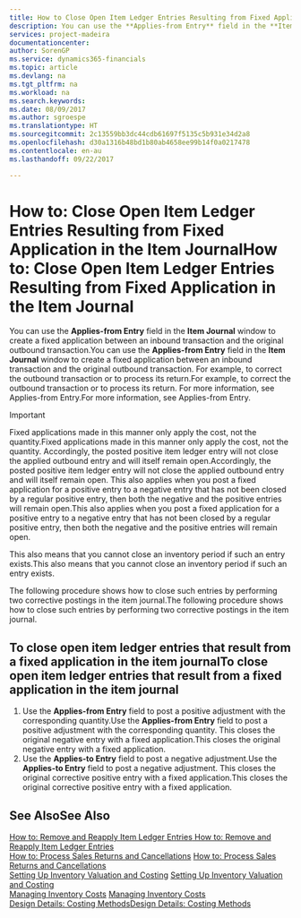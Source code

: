 ```yaml
---
title: How to Close Open Item Ledger Entries Resulting from Fixed Application in the Item Journal | Microsoft Docs
description: You can use the **Applies-from Entry** field in the **Item Journal** window to create a fixed application between an inbound transaction and the original outbound transaction. For example, to correct the outbound transaction or to process its return.
services: project-madeira
documentationcenter: 
author: SorenGP
ms.service: dynamics365-financials
ms.topic: article
ms.devlang: na
ms.tgt_pltfrm: na
ms.workload: na
ms.search.keywords: 
ms.date: 08/09/2017
ms.author: sgroespe
ms.translationtype: HT
ms.sourcegitcommit: 2c13559bb3dc44cdb61697f5135c5b931e34d2a8
ms.openlocfilehash: d30a1316b48bd1b80ab4658ee99b14f0a0217478
ms.contentlocale: en-au
ms.lasthandoff: 09/22/2017

---
```

# <a name="how-to-close-open-item-ledger-entries-resulting-from-fixed-application-in-the-item-journal"></a><span data-ttu-id="a9325-104">How to: Close Open Item Ledger Entries Resulting from Fixed Application in the Item Journal</span><span class="sxs-lookup"><span data-stu-id="a9325-104">How to: Close Open Item Ledger Entries Resulting from Fixed Application in the Item Journal</span></span>
<span data-ttu-id="a9325-105">You can use the **Applies-from Entry** field in the **Item Journal** window to create a fixed application between an inbound transaction and the original outbound transaction.</span><span class="sxs-lookup"><span data-stu-id="a9325-105">You can use the **Applies-from Entry** field in the **Item Journal** window to create a fixed application between an inbound transaction and the original outbound transaction.</span></span> <span data-ttu-id="a9325-106">For example, to correct the outbound transaction or to process its return.</span><span class="sxs-lookup"><span data-stu-id="a9325-106">For example, to correct the outbound transaction or to process its return.</span></span> <span data-ttu-id="a9325-107">For more information, see Applies-from Entry.</span><span class="sxs-lookup"><span data-stu-id="a9325-107">For more information, see Applies-from Entry.</span></span>  

> [!IMPORTANT]  
>  <span data-ttu-id="a9325-108">Fixed applications made in this manner only apply the cost, not the quantity.</span><span class="sxs-lookup"><span data-stu-id="a9325-108">Fixed applications made in this manner only apply the cost, not the quantity.</span></span> <span data-ttu-id="a9325-109">Accordingly, the posted positive item ledger entry will not close the applied outbound entry and will itself remain open.</span><span class="sxs-lookup"><span data-stu-id="a9325-109">Accordingly, the posted positive item ledger entry will not close the applied outbound entry and will itself remain open.</span></span> <span data-ttu-id="a9325-110">This also applies when you post a fixed application for a positive entry to a negative entry that has not been closed by a regular positive entry, then both the negative and the positive entries will remain open.</span><span class="sxs-lookup"><span data-stu-id="a9325-110">This also applies when you post a fixed application for a positive entry to a negative entry that has not been closed by a regular positive entry, then both the negative and the positive entries will remain open.</span></span>  
>   
>  <span data-ttu-id="a9325-111">This also means that you cannot close an inventory period if such an entry exists.</span><span class="sxs-lookup"><span data-stu-id="a9325-111">This also means that you cannot close an inventory period if such an entry exists.</span></span>  

<span data-ttu-id="a9325-112">The following procedure shows how to close such entries by performing two corrective postings in the item journal.</span><span class="sxs-lookup"><span data-stu-id="a9325-112">The following procedure shows how to close such entries by performing two corrective postings in the item journal.</span></span>  

## <a name="to-close-open-item-ledger-entries-that-result-from-a-fixed-application-in-the-item-journal"></a><span data-ttu-id="a9325-113">To close open item ledger entries that result from a fixed application in the item journal</span><span class="sxs-lookup"><span data-stu-id="a9325-113">To close open item ledger entries that result from a fixed application in the item journal</span></span>  

1.  <span data-ttu-id="a9325-114">Use the **Applies-from Entry** field to post a positive adjustment with the corresponding quantity.</span><span class="sxs-lookup"><span data-stu-id="a9325-114">Use the **Applies-from Entry** field to post a positive adjustment with the corresponding quantity.</span></span> <span data-ttu-id="a9325-115">This closes the original negative entry with a fixed application.</span><span class="sxs-lookup"><span data-stu-id="a9325-115">This closes the original negative entry with a fixed application.</span></span>  
2.  <span data-ttu-id="a9325-116">Use the **Applies-to Entry** field to post a negative adjustment.</span><span class="sxs-lookup"><span data-stu-id="a9325-116">Use the **Applies-to Entry** field to post a negative adjustment.</span></span> <span data-ttu-id="a9325-117">This closes the original corrective positive entry with a fixed application.</span><span class="sxs-lookup"><span data-stu-id="a9325-117">This closes the original corrective positive entry with a fixed application.</span></span>  

## <a name="see-also"></a><span data-ttu-id="a9325-118">See Also</span><span class="sxs-lookup"><span data-stu-id="a9325-118">See Also</span></span>  
[<span data-ttu-id="a9325-119"> How to: Remove and Reapply Item Ledger Entries</span><span class="sxs-lookup"><span data-stu-id="a9325-119"> How to: Remove and Reapply Item Ledger Entries</span></span>](finance-how-to-remove-and-reapply-item-entries.md)  
 <span data-ttu-id="a9325-120">[How to: Process Sales Returns and Cancellations](sales-how-process-sales-returns-cancellations.md) </span><span class="sxs-lookup"><span data-stu-id="a9325-120">[How to: Process Sales Returns and Cancellations](sales-how-process-sales-returns-cancellations.md) </span></span>  
 <span data-ttu-id="a9325-121">[Setting Up Inventory Valuation and Costing](finance-set-up-inventory-valuation-and-costing.md) </span><span class="sxs-lookup"><span data-stu-id="a9325-121">[Setting Up Inventory Valuation and Costing](finance-set-up-inventory-valuation-and-costing.md) </span></span>  
 <span data-ttu-id="a9325-122">[Managing Inventory Costs](finance-manage-inventory-costs.md) </span><span class="sxs-lookup"><span data-stu-id="a9325-122">[Managing Inventory Costs](finance-manage-inventory-costs.md) </span></span>  
 [<span data-ttu-id="a9325-123">Design Details: Costing Methods</span><span class="sxs-lookup"><span data-stu-id="a9325-123">Design Details: Costing Methods</span></span>](design-details-costing-methods.md)

